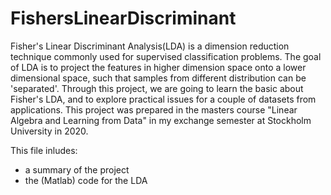 # FishersLinearDiscriminant
Fisher's Linear Discriminant Analysis(LDA) is a dimension reduction technique commonly used for supervised classification problems. The goal of LDA is to project the features in higher dimension space onto a lower dimensional space, such that samples from different distribution can be 'separated'. Through this project, we are going to learn the basic about Fisher's LDA, and to explore practical issues for a couple of datasets from applications.
This project was prepared in the masters course "Linear Algebra and Learning from Data" in my exchange semester at Stockholm University in 2020.

This file inludes:
- a summary of the project
- the (Matlab) code for the LDA
